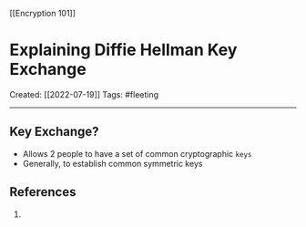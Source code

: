 [[Encryption 101]]

# Explaining Diffie Hellman Key Exchange
Created:  [[2022-07-19]]
Tags: #fleeting 

---
## Key Exchange?
- Allows 2 people to have a set of common cryptographic `keys` 
- Generally, to establish common symmetric keys










## References
1. 
